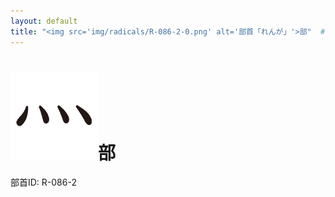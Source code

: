 ```yaml
---
layout: default
title: "<img src='img/radicals/R-086-2-0.png' alt='部首「れんが」'>部"  # glyphをタイトルに使用
---
```


# <img src='img/radicals/R-086-2-0.png' alt='部首「れんが」'>部
部首ID: R-086-2

